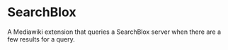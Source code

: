 SearchBlox
==========

A Mediawiki extension that queries a SearchBlox server when there are a few results for a query.